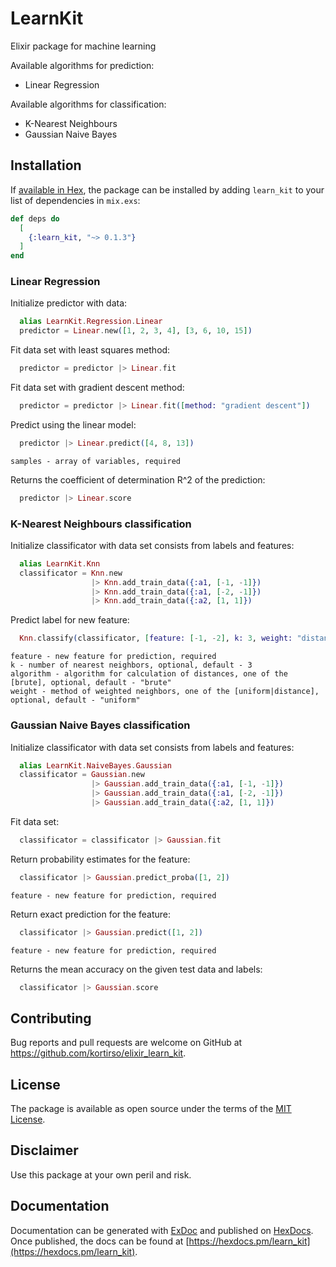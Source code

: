 # LearnKit

Elixir package for machine learning

Available algorithms for prediction:

- Linear Regression

Available algorithms for classification:

- K-Nearest Neighbours
- Gaussian Naive Bayes

## Installation

If [available in Hex](https://hex.pm/docs/publish), the package can be installed
by adding `learn_kit` to your list of dependencies in `mix.exs`:

```elixir
def deps do
  [
    {:learn_kit, "~> 0.1.3"}
  ]
end
```

### Linear Regression

Initialize predictor with data:

```elixir
  alias LearnKit.Regression.Linear
  predictor = Linear.new([1, 2, 3, 4], [3, 6, 10, 15])
```

Fit data set with least squares method:

```elixir
  predictor = predictor |> Linear.fit
```

Fit data set with gradient descent method:

```elixir
  predictor = predictor |> Linear.fit([method: "gradient descent"])
```

Predict using the linear model:

```elixir
  predictor |> Linear.predict([4, 8, 13])
```
    samples - array of variables, required

Returns the coefficient of determination R^2 of the prediction:

```elixir
  predictor |> Linear.score
```

### K-Nearest Neighbours classification

Initialize classificator with data set consists from labels and features:

```elixir
  alias LearnKit.Knn
  classificator = Knn.new
                  |> Knn.add_train_data({:a1, [-1, -1]})
                  |> Knn.add_train_data({:a1, [-2, -1]})
                  |> Knn.add_train_data({:a2, [1, 1]})
```

Predict label for new feature:

```elixir
  Knn.classify(classificator, [feature: [-1, -2], k: 3, weight: "distance"])
```
    feature - new feature for prediction, required
    k - number of nearest neighbors, optional, default - 3
    algorithm - algorithm for calculation of distances, one of the [brute], optional, default - "brute"
    weight - method of weighted neighbors, one of the [uniform|distance], optional, default - "uniform"

### Gaussian Naive Bayes classification

Initialize classificator with data set consists from labels and features:

```elixir
  alias LearnKit.NaiveBayes.Gaussian
  classificator = Gaussian.new
                  |> Gaussian.add_train_data({:a1, [-1, -1]})
                  |> Gaussian.add_train_data({:a1, [-2, -1]})
                  |> Gaussian.add_train_data({:a2, [1, 1]})
```

Fit data set:

```elixir
  classificator = classificator |> Gaussian.fit
```

Return probability estimates for the feature:

```elixir
  classificator |> Gaussian.predict_proba([1, 2])
```
    feature - new feature for prediction, required

Return exact prediction for the feature:

```elixir
  classificator |> Gaussian.predict([1, 2])
```
    feature - new feature for prediction, required

Returns the mean accuracy on the given test data and labels:

```elixir
  classificator |> Gaussian.score
```

## Contributing

Bug reports and pull requests are welcome on GitHub at https://github.com/kortirso/elixir_learn_kit.

## License

The package is available as open source under the terms of the [MIT License](http://opensource.org/licenses/MIT).

## Disclaimer

Use this package at your own peril and risk.

## Documentation

Documentation can be generated with [ExDoc](https://github.com/elixir-lang/ex_doc)
and published on [HexDocs](https://hexdocs.pm). Once published, the docs can
be found at [https://hexdocs.pm/learn_kit](https://hexdocs.pm/learn_kit).

